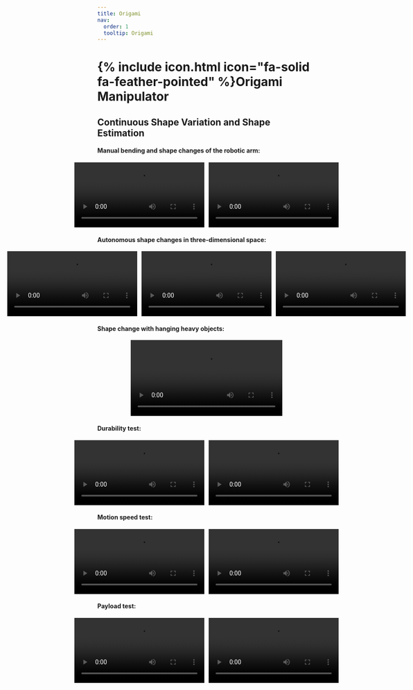 ```yaml
---
title: Origami
nav:
  order: 1
  tooltip: Origami
---
```


# {% include icon.html icon="fa-solid fa-feather-pointed" %}Origami Manipulator

## Continuous Shape Variation and Shape Estimation

#### Manual bending and shape changes of the robotic arm:

<div style="display: flex; justify-content: center; gap: 10px;">
  <video width="350" controls>
    <source id="mp4" src="./0_1-manual_manipulation.mp4" type="video/mp4">
  </video>
  <video width="350" controls>
    <source id="mp4" src="./1_2-2D_shape_transition.mp4" type="video/mp4">
  </video>
</div>

 
#### Autonomous shape changes in three-dimensional space:
 
<div style="display: flex; justify-content: center; gap: 10px;">
  <video width="300" controls>
    <source id="mp4" src="./1-3-3D_singleSection_2.mp4" type="video/mp4">
  </video>
  <video width="300" controls>
    <source id="mp4" src="./1-3-3D_singleSection_3.mp4" type="video/mp4">
  </video>
  <video width="300" controls>
    <source id="mp4" src="./2-3-3D_multi-section.mp4" type="video/mp4">
  </video>
</div>


####  Shape change with hanging heavy objects:

<div style="display: flex; justify-content: center; gap: 10px;">
  <video width="350" controls>
    <source id="mp4" src="./3-3-3D_multi-section_loading.mp4" type="video/mp4">
  </video>
</div>
 

####  Durability test:

<div style="display: flex; justify-content: center; gap: 10px;">
  <video width="350" controls>
    <source id="mp4" src="./4-durability-1.mp4" type="video/mp4">
  </video>
  <video width="350" controls>
    <source id="mp4" src="./4-durability-2.mp4" type="video/mp4">
  </video>
</div>


####  Motion speed test:

<div style="display: flex; justify-content: center; gap: 10px;">
  <video width="350" controls>
    <source id="mp4" src="./5-speed_test-1.mp4" type="video/mp4">
  </video>
  <video width="350" controls>
    <source id="mp4" src="./5-speed_test-2.mp4" type="video/mp4">
  </video>
</div>


####  Payload test:

<div style="display: flex; justify-content: center; gap: 10px;">
  <video width="350" controls>
    <source id="mp4" src="./6-payload-1.mp4" type="video/mp4">
  </video>
  <video width="350" controls>
    <source id="mp4" src="./6-payload-2.mp4" type="video/mp4">
  </video>
</div>

